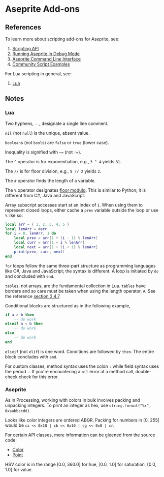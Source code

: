 # Aseprite Add-ons

## References

To learn more about scripting add-ons for Aseprite, see:

1. [Scripting API](https://github.com/aseprite/api)
2. [Running Aseprite in Debug Mode](https://www.aseprite.org/docs/debug/)
3. [Aseprite Command Line Interface](https://www.aseprite.org/docs/cli/)
4. [Community Script Examples](https://community.aseprite.org/t/aseprite-script-examples/2611)

For Lua scripting in general, see:

 1. [Lua](http://www.lua.org/)

## Notes

### Lua

Two hyphens, `--`, designate a single line comment.

`nil`  (not `null`) is the unique, absent value.

`boolean`s (not `bool`s) are `false` or `true` (lower case).

Inequality is signified with `~=` (not `!=`).

The `^` operator is for exponentiation, e.g., `3 ^ 4` yields `81`.

The `//` is for floor division, e.g., `5 // 2` yields `2`.

The `#` operator finds the length of a variable.

The `%` operator designates [floor modulo](https://www.wikiwand.com/en/Modulo_operation). This is similar to Python; it is different from C#, Java and JavaScript.

Array subscript accesses start at an index of `1`. When using them to represent closed loops, either cache a `prev` variable outside the loop or use `%` like so:

```lua
local arr = { 1, 2, 3, 4, 5 }
local lenArr = #arr
for i = 0, lenArr, 1 do
    local prev = arr[1 + (i - 1) % lenArr]
    local curr = arr[1 + i % lenArr]
    local next = arr[1 + (i + 1) % lenArr]
    print(prev, curr, next)
end
```

`for` loops follow the same three-part structure as programming languages like C#, Java and JavaScript; the syntax is different. A loop is initiated by `do` and concluded with `end`.

`tables`, not arrays, are the fundamental collection in Lua. `tables` have borders and so care must be taken when using the length operator, `#`. See the reference [section 3.4.7](https://www.lua.org/manual/5.4/manual.html#3).

Conditional blocks are structured as in the following example,

```lua
if a > b then
    -- do work
elseif a < b then
    -- do work
else
    -- do work
end
```

`elseif` (not `elif`) is one word. Conditions are followed by `then`. The entire block concludes with `end`.

For custom classes, method syntax uses the colon `:` while field syntax uses the period `.`. If you're encountering a `nil` error at a method call, double-check check for this error.


### Aseprite

As in Processing, working with colors in bulk involves packing and unpacking integers. To print an integer as hex, use `string.format("%x", 0xaabbccdd)`.

Looks like color integers are ordered ABGR. Packing for numbers in [0, 255] would be `ca << 0x18 | cb << 0x10 | cg << 0x8 | cr`.

For certain API classes, more information can be gleened from the source code:
 - [Color](https://github.com/aseprite/aseprite/blob/6c4621a26a2acf70e184aa247a5cd40be2e652ef/src/app/script/color_class.cpp)
 - [Point](https://github.com/aseprite/aseprite/blob/6c4621a26a2acf70e184aa247a5cd40be2e652ef/src/app/script/point_class.cpp)

HSV color is in the range [0.0, 360.0] for hue, [0.0, 1.0] for saturation, [0.0, 1.0] for value.